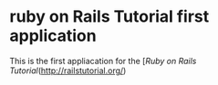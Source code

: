 # ruby on Rails Tutorial first application

This is the first appliacation for the [*Ruby on Rails Tutorial*(http://railstutorial.org/)
